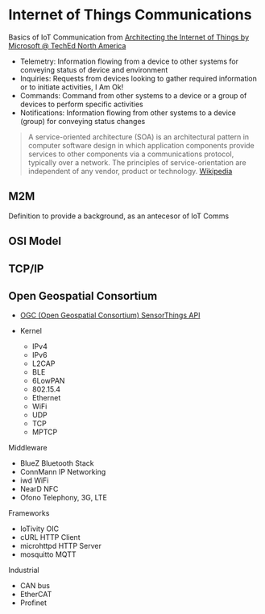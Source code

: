 # Internet of Things Communications


Basics of IoT Communication from [Architecting the Internet of Things by Microsoft @ TechEd North America](https://www.youtube.com/watch?v=ZMHQu_X0Ijk)

- Telemetry: Information flowing from a device to other systems for conveying status of device and environment
- Inquiries: Requests from devices looking to gather required information or to initiate activities, I Am Ok!
- Commands: Command from other systems to a device or a group of devices to perform specific activities
- Notifications: Information flowing from other systems to a device (group) for conveying status changes

> A service-oriented architecture (SOA) is an architectural pattern in computer software design in which application components provide services to other components via a communications protocol, typically over a network. The principles of service-orientation are independent of any vendor, product or technology. [Wikipedia](https://en.wikipedia.org/wiki/Service-oriented_architecture)


## M2M

Definition to provide a background, as an antecesor of IoT Comms

## OSI Model



## TCP/IP

## Open Geospatial Consortium

- [OGC (Open Geospatial Consortium) SensorThings API ](http://ogc-iot.github.io/ogc-iot-api/)


- Kernel
  - IPv4
  - IPv6
  - L2CAP
  - BLE
  - 6LowPAN
  - 802.15.4
  - Ethernet
  - WiFi
  - UDP
  - TCP
  - MPTCP

Middleware
 - BlueZ Bluetooth Stack
 - ConnMann IP Networking
 - iwd WiFi
 - NearD NFC
 - Ofono Telephony, 3G, LTE

Frameworks
 - IoTivity OIC
 - cURL HTTP Client
 - microhttpd HTTP Server
 - mosquitto MQTT

Industrial
 - CAN bus
 - EtherCAT
 - Profinet


  

